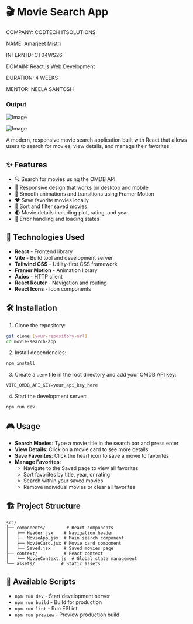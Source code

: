 # 🎬 Movie Search App
COMPANY: CODTECH ITSOLUTIONS

NAME: Amarjeet Mistri

INTERN ID: CT04WS26

DOMAIN: React.js Web Development

DURATION: 4 WEEKS

MENTOR: NEELA SANTOSH


### Output
![Image](https://github.com/user-attachments/assets/116ff7f5-883e-46ff-99f1-ee8a6e474948)

![Image](https://github.com/user-attachments/assets/61efaeae-2879-48dd-a906-14651482c317)

A modern, responsive movie search application built with React that allows users to search for movies, view details, and manage their favorites.

## ✨ Features

- 🔍 Search for movies using the OMDB API
- 📱 Responsive design that works on desktop and mobile
- 💫 Smooth animations and transitions using Framer Motion
- ❤️ Save favorite movies locally
- 🔄 Sort and filter saved movies
- 🌓 Movie details including plot, rating, and year
- 🎯 Error handling and loading states

## 🚀 Technologies Used

- **React** - Frontend library
- **Vite** - Build tool and development server
- **Tailwind CSS** - Utility-first CSS framework
- **Framer Motion** - Animation library
- **Axios** - HTTP client
- **React Router** - Navigation and routing
- **React Icons** - Icon components

## 🛠️ Installation

1. Clone the repository:
```bash
git clone [your-repository-url]
cd movie-search-app
```

2. Install dependencies:
```bash
npm install
```

3. Create a `.env` file in the root directory and add your OMDB API key:
```env
VITE_OMDB_API_KEY=your_api_key_here
```

4. Start the development server:
```bash
npm run dev
```

## 🎮 Usage

- **Search Movies**: Type a movie title in the search bar and press enter
- **View Details**: Click on a movie card to see more details
- **Save Favorites**: Click the heart icon to save a movie to favorites
- **Manage Favorites**: 
  - Navigate to the Saved page to view all favorites
  - Sort favorites by title, year, or rating
  - Search within your saved movies
  - Remove individual movies or clear all favorites

## 🏗️ Project Structure

```
src/
├── components/        # React components
│   ├── Header.jsx    # Navigation header
│   ├── MovieApp.jsx  # Main search component
│   ├── MovieCard.jsx # Movie card component
│   └── Saved.jsx     # Saved movies page
├── context/          # React context
│   └── MovieContext.js  # Global state management
└── assets/          # Static assets
```

## 🔧 Available Scripts

- `npm run dev` - Start development server
- `npm run build` - Build for production
- `npm run lint` - Run ESLint
- `npm run preview` - Preview production build

